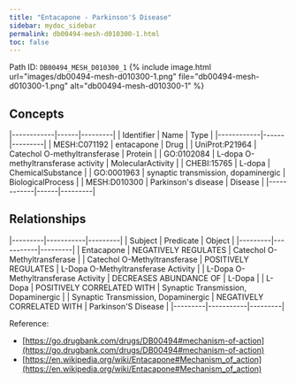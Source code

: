 ```yaml
---
title: "Entacapone - Parkinson'S Disease"
sidebar: mydoc_sidebar
permalink: db00494-mesh-d010300-1.html
toc: false 
---
```



Path ID: `DB00494_MESH_D010300_1`
{% include image.html url="images/db00494-mesh-d010300-1.png" file="db00494-mesh-d010300-1.png" alt="db00494-mesh-d010300-1" %}

## Concepts

|------------|------|---------|
| Identifier | Name | Type    |
|------------|------|---------|
| MESH:C071192 | entacapone | Drug |
| UniProt:P21964 | Catechol O-methyltransferase | Protein |
| GO:0102084 | L-dopa O-methyltransferase activity | MolecularActivity |
| CHEBI:15765 | L-dopa | ChemicalSubstance |
| GO:0001963 | synaptic transmission, dopaminergic | BiologicalProcess |
| MESH:D010300 | Parkinson's disease | Disease |
|------------|------|---------|

## Relationships

|---------|-----------|---------|
| Subject | Predicate | Object  |
|---------|-----------|---------|
| Entacapone | NEGATIVELY REGULATES | Catechol O-Methyltransferase |
| Catechol O-Methyltransferase | POSITIVELY REGULATES | L-Dopa O-Methyltransferase Activity |
| L-Dopa O-Methyltransferase Activity | DECREASES ABUNDANCE OF | L-Dopa |
| L-Dopa | POSITIVELY CORRELATED WITH | Synaptic Transmission, Dopaminergic |
| Synaptic Transmission, Dopaminergic | NEGATIVELY CORRELATED WITH | Parkinson'S Disease |
|---------|-----------|---------|

Reference: 
  - [https://go.drugbank.com/drugs/DB00494#mechanism-of-action](https://go.drugbank.com/drugs/DB00494#mechanism-of-action)
  - [https://en.wikipedia.org/wiki/Entacapone#Mechanism_of_action](https://en.wikipedia.org/wiki/Entacapone#Mechanism_of_action)

